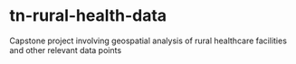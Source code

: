 # tn-rural-health-data
Capstone project involving geospatial analysis of rural healthcare facilities and other relevant data points
